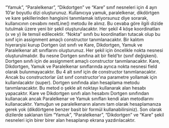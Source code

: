 “Yamuk”, “Paralelkenar”, “Dikdortgen” ve “Kare” sınıf nesneleri için 4 ayrı 10’ar boyutlu dizi oluşturunuz. Kullanıcıya yamuk, paralelkenar, dikdörtgen ve kare şekillerinden hangisini tanımlamak istiyorsunuz diye sorarak, kullanıcının cevabını nextLine() metodu ile alınız. Bu cevaba göre ilgili dizide tutulmak üzere yeni bir şekil oluşturulacaktır.
Her şekil 4 köşe koordinatları (x ve y) ile temsil edilecektir. “Nokta” sınıfı bu koordinatları tutacak olup bu sınıf için assignment amaçlı constructor tanımlanacaktır. 
Bir kalıtım hiyerarşisi kurup Dortgen üst sınıfı ve Kare, Dikdortgen, Yamuk ve Paralelkenar alt sınıflarını oluşturunuz. Her şekil için öncelikle nokta nesnesi oluşturulmalıdır. Bu nesne Dortgen sınıfına ait bir field’tır (sınıf değişkeni). Dortgen sınıfı için de assignment amaçlı constructor tanımlanacaktır. Kare, Dikdortgen, Yamuk ve Paralelkenar sınıflarında ayrıca nokta nesnesi field olarak bulunmayacaktır. Bu 4 alt sınıf için de constructor tanımlanacaktır. Ancak bu constructorlar üst sınıf constructor’ına parametre yollamak için kullanılacaktır (super). 
Dortgen sınıfında alan hesaplama metodu tanımlanacaktır. Bu metod o şekle ait noktayı kullanarak alan hesabı yapacaktır. Kare ve Dikdortgen sınıfı alan hesabını Dortgen sınıfından kullanacak ancak Paralelkenar ve Yamuk sınıfları kendi alan metodlarını kullanacaktır. 
Yamuğun ve paralelkenarın alanını tam olarak hesaplamanıza gerek yok (dikdörtgene benzer basit bir formül kullanabilirsiniz).
Son olarak dizilerde saklanan tüm “Yamuk”, “Paralelkenar”, “Dikdortgen” ve “Kare” şekil nesneleri için birer birer alan hesaplanıp ekrana yazdırılacaktır.
